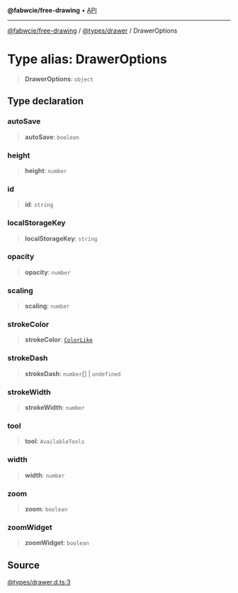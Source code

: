 **@fabwcie/free-drawing** • [API](../../../README.md)

***

[@fabwcie/free-drawing](../../../README.md) / [@types/drawer](../README.md) / DrawerOptions

# Type alias: DrawerOptions

> **DrawerOptions**: `object`

## Type declaration

### autoSave

> **autoSave**: `boolean`

### height

> **height**: `number`

### id

> **id**: `string`

### localStorageKey

> **localStorageKey**: `string`

### opacity

> **opacity**: `number`

### scaling

> **scaling**: `number`

### strokeColor

> **strokeColor**: [`ColorLike`](ColorLike.md)

### strokeDash

> **strokeDash**: `number`[] \| `undefined`

### strokeWidth

> **strokeWidth**: `number`

### tool

> **tool**: `AvailableTools`

### width

> **width**: `number`

### zoom

> **zoom**: `boolean`

### zoomWidget

> **zoomWidget**: `boolean`

## Source

[@types/drawer.d.ts:3](https://github.com/fabienwnklr/free-drawing/blob/master/src/@types/drawer.d.ts#L3)

